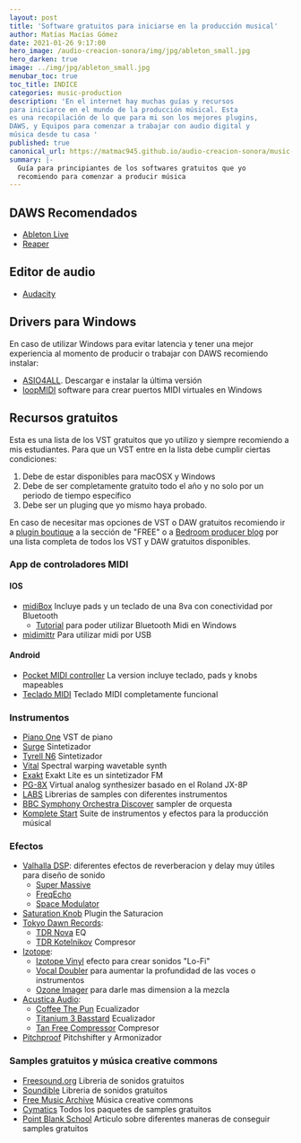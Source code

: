 ```yaml
---
layout: post
title: 'Software gratuitos para iniciarse en la producción musical'
author: Matías Macías Gómez
date: 2021-01-26 9:17:00
hero_image: /audio-creacion-sonora/img/jpg/ableton_small.jpg
hero_darken: true
image: ../img/jpg/ableton_small.jpg
menubar_toc: true
toc_title: INDICE
categories: music-production
description: 'En el internet hay muchas guías y recursos 
para iniciarce en el mundo de la producción músical. Esta 
es una recopilación de lo que para mi son los mejores plugins, 
DAWS, y Equipos para comenzar a trabajar con audio digital y 
música desde tu casa '
published: true
canonical_url: https://matmac945.github.io/audio-creacion-sonora/music-production/2021/01/26/kit-de-inicio-para-produccion-musical/
summary: |-
  Guía para principiantes de los softwares gratuitos que yo 
  recomiendo para comenzar a producir música 
---
```


<!-- ## Tabla de contenidos

- [DAWS Recomendados](#DAWS-Recomendados)
- [Drivers para Windows](#Drivers-para-Windows)
- [Recursos Gratuitos](#Recursos-Gratuitos)
- [Clases y recursos](#Clases) -->

## DAWS Recomendados

- [Ableton Live](https://www.ableton.com/)
- [Reaper](https://www.reaper.fm/)

## Editor de audio

- [Audacity](https://www.audacityteam.org/)

## Drivers para Windows

En caso de utilizar Windows para evitar latencia y tener una mejor experiencia al momento de producir o trabajar con DAWS recomiendo instalar:

- [ASIO4ALL](https://www.asio4all.org/). Descargar e instalar la última versión
- [loopMIDI](https://www.tobias-erichsen.de/software/loopmidi.html) software para crear puertos MIDI virtuales en Windows

## Recursos gratuitos

Esta es una lista de los VST gratuitos que yo utilizo y siempre recomiendo a mis estudiantes.
Para que un VST entre en la lista debe cumplir ciertas condiciones:

1. Debe de estar disponibles para macOSX y Windows
2. Debe de ser completamente gratuito todo el año y no solo por un periodo de tiempo específico
3. Debe ser un pluging que yo mismo haya probado.

En caso de necesitar mas opciones de VST o DAW gratuitos recomiendo ir a [plugin boutique](https://www.pluginboutique.com/) a la sección de "FREE" o a [Bedroom producer blog](https://bedroomproducersblog.com/) por una lista completa de todos los VST y DAW gratuitos disponibles.

### App de controladores MIDI

#### IOS

- [midiBox](https://apps.apple.com/us/app/midibox/id1520136358) Incluye pads y un teclado de una 8va con conectividad por Bluetooth
  - [Tutorial](#) para poder utilizar Bluetooth Midi en Windows
- [midimittr](http://www.s-r-n.de/midile/) Para utilizar midi por USB

#### Android

- [Pocket MIDI controller](https://play.google.com/store/apps/details?id=com.humtools.midikontrol&hl=es_419&gl=US) La version incluye teclado, pads y knobs mapeables
- [Teclado MIDI](https://play.google.com/store/apps/details?id=com.dreamhoundstudios.keyboard&hl=es_419&gl=US) Teclado MIDI completamente funcional

### Instrumentos

- [Piano One](https://neovst.com/piano-one/) VST de piano
- [Surge](https://surge-synthesizer.github.io/) Sintetizador
- [Tyrell N6](https://u-he.com/products/tyrelln6/) Sintetizador
- [Vital](https://vital.audio/) Spectral warping wavetable synth
- [Exakt](https://www.sonicbits.com/exakt-lite.html) Exakt Lite es un sintetizador FM
- [PG-8X](https://sites.google.com/site/mlvst0/) Virtual analog synthesizer basado en el Roland JX-8P
- [LABS](https://labs.spitfireaudio.com/) Librerias de samples con diferentes instrumentos
- [BBC Symphony Orchestra Discover](https://www.spitfireaudio.com/shop/a-z/bbc-symphony-orchestra-discover/) sampler de orquesta
- [Komplete Start](https://www.native-instruments.com/es/products/komplete/bundles/komplete-start/) Suite de instrumentos y efectos para la producción músical

### Efectos

- [Valhalla DSP](https://valhalladsp.com/): diferentes efectos de reverberacion y delay muy útiles para diseño de sonido
  - [Super Massive](https://valhalladsp.com/shop/reverb/valhalla-supermassive/)
  - [FreqEcho](https://valhalladsp.com/shop/delay/valhalla-freq-echo/)
  - [Space Modulator](https://valhalladsp.com/shop/modulation/valhalla-space-modulator/)
- [Saturation Knob](https://www.softube.com/saturationknob) Plugin the Saturacion
- [Tokyo Dawn Records](https://www.tokyodawn.net/):
  - [TDR Nova](https://www.tokyodawn.net/tdr-nova/) EQ
  - [TDR Kotelnikov](https://www.tokyodawn.net/tdr-kotelnikov/) Compresor
- [Izotope](https://www.izotope.com/):
  - [Izotope Vinyl](https://www.izotope.com/en/products/vinyl.html) efecto para crear sonidos "Lo-Fi"
  - [Vocal Doubler](https://www.izotope.com/en/products/vocal-doubler.html) para aumentar la profundidad de las voces o instrumentos
  - [Ozone Imager](https://www.izotope.com/en/products/ozone-imager.html) para darle mas dimension a la mezcla
- [Acustica Audio](https://www.acustica-audio.com/store):
  - [Coffee The Pun](https://www.acustica-audio.com/store/t/acqua/free) Ecualizador
  - [Titanium 3 Basstard](https://www.acustica-audio.com/store/t/acqua/free) Ecualizador
  - [Tan Free Compressor](https://www.acustica-audio.com/store/t/acqua/free) Compresor
- [Pitchproof](https://aegeanmusic.com/pitchproof-specs) Pitchshifter y Armonizador

### Samples gratuitos y música creative commons

- [Freesound.org](https://freesound.org/) Libreria de sonidos gratuitos
- [Soundible](https://soundbible.com/) Libreria de sonidos gratuitos
- [Free Music Archive](https://freemusicarchive.org/) Música creative commons
- [Cymatics](https://cymatics.fm/pages/free-download-vault) Todos los paquetes de samples gratuitos
- [Point Blank School](https://plus.pointblankmusicschool.com/7-essential-sites-to-download-high-quality-free-samples/) Articulo sobre diferentes maneras de conseguir samples gratuitos
